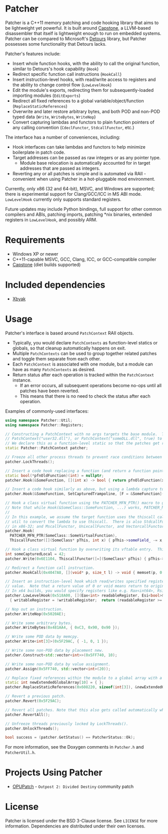 # Patcher

Patcher is a C++11 memory patching and code hooking library that aims to be lightweight yet powerful. It is built around [Capstone](https://www.capstone-engine.org/), a LLVM-based disassembler that itself is lightweight enough to run on embedded systems. Patcher can be compared to Microsoft's [Detours](https://github.com/microsoft/detours) library, but Patcher possesses some functionality that Detours lacks.

Patcher's features include:
* Insert whole function hooks, with the ability to call the original function, similar to Detours's hook capability (`Hook`)
* Redirect specific function call instructions (`HookCall`)
* Insert instruction-level hooks, with read/write access to registers and the ability to change control flow (`LowLevelHook`)
* Edit the module's exports, redirecting them for subsequently-loaded importing modules (`EditExports`)
* Redirect all fixed references to a global variable/object/function (`ReplaceStaticReferences`)
* Overwrite and later restore arbitrary bytes, and both POD and non-POD typed data (`Write`, `WriteBytes`, `WriteNop`)
* Convert capturing lambdas and functors to plain function pointers of any calling convention (`CdeclFunctor`, `StdcallFunctor`, etc.)

The interface has a number of conveniences, including:
* Hook interfaces can take lambdas and functors to help minimize boilerplate in patch code.
* Target addresses can be passed as raw integers or as any pointer type.
  * Module base relocation is automatically accounted for in target addresses that are passed as integers.
* Reverting any or all patches is simple and is automated via RAII - convenient when using Patcher in a hot-pluggable mod environment.

Currently, only x86 (32 and 64-bit), MSVC, and Windows are supported; there is experimental support for Clang/GCC/ICC in MS ABI mode. `LowLevelHook` currently only supports standard registers.

Future updates may include Python bindings, full support for other common compilers and ABIs, patching imports, patching \*nix binaries, extended registers in `LowLevelHook`, and possibly ARM.

# Requirements

* Windows XP or newer
* C++11-capable MSVC, GCC, Clang, ICC, or GCC-compatible compiler
* [Capstone](https://www.capstone-engine.org/) (diet builds supported)

# Included dependencies

* [Xbyak](https://github.com/herumi/xbyak)

# Usage

Patcher's interface is based around `PatchContext` RAII objects.
* Typically, you would declare `PatchContexts` as function-level statics or globals, so that cleanup automatically happens on exit.
* Multiple `PatchContexts` can be used to group together related patches and toggle them separate from each other.
* Each `PatchContext` is associated with one module, but a module can have as many `PatchContexts` as desired.
* Return status after each operation is tracked within the `PatchContext` instance.
  * If an error occurs, all subsequent operations become no-ops until all patches have been reverted.
  * This means that there is no need to check the status after each operation.

Examples of commonly-used interfaces:

```C++
using namespace Patcher::Util;
using namespace Patcher::Registers;

// Constructing a PatchContext with no args targets the base module.  To target other modules, we could do e.g.
// PatchContext("user32.dll"), or PatchContext("someDLL.dll", true) to load and hold a reference to the module.
// We declare this as a function-level static so that the patches get reverted when this module gets unloaded.
static Patcher::PatchContext patcher;

// Freeze all other process threads to prevent race conditions between patching and executing.
patcher.LockThreads();

// Insert a code hook replacing a function (and return a function pointer used to call the original function).
static bool(*pfnOldFunction)(int) = nullptr;
patcher.Hook(&SomeFunction, [](int x) -> bool { return pfnOldFunction(x+1); }, &pfnOldFunction);

// Insert a code hook similarly as above, but using a lambda capture to hold the original function pointer.
patcher.Hook(&SomeFunction, SetCapturedTrampoline, [F = &SomeFunction](int x) -> bool { return F(x + 1); });

// Hook a class virtual function using the PATCHER_MFN_PTR() macro to get its address.
// Note that while Hook(&SomeClass::SomeFunction, ...) works, PATCHER_MFN_PTR() is more robust for virtual functions.
//
// In this example, we assume the target function uses the thiscall calling convention, so we use the ThiscallFunctor
// util to convert the lambda to use thiscall.  There is also StdcallFunctor, FastcallFunctor, and VectorcallFunctor
// in x86-32; and MscallFunctor, UnixcallFunctor, and VectorcallFunctor in x86-64.
patcher.Hook(
  PATCHER_MFN_PTR(SomeClass::SomeVirtualFunction),
  ThiscallFunctor([](SomeClass* pThis, int x) { pThis->someField_ -= x; }));

// Hook a class virtual function by overwriting its vftable entry.  This will not hook the function for subclasses.
int someCapturedLocal = 42;
patcher.Write(0x6E1104, ThiscallFunctor([=](SomeClass* pThis) { pThis->someField_ -= someCapturedLocal; }));

// Redirect a function call instruction.
patcher.HookCall(0x4047A8, [](void* p, size_t l) -> void { memset(p, 0, l); });

// Insert an instruction-level hook which read/writes specified registers and maybe changes control flow via return
// value.  Note that a return value of 0 or void means return to origin.  Esp<T&, N> references (esp + N) on the stack.
// In x64 builds, you would specify registers like e.g. Rax<int64>, Rsi<bool>&, Rsp<int16&, 24>.
patcher.LowLevelHook(0x518A00, [](Eax<int> readableRegister, Esi<bool>& writableRegister, Esp<int16&, 12> stackValue)
  { writableRegister = !writableRegister;  return (readableRegister >= stackValue) ? 0 : 0x518B20; });

// Nop out an instruction.
patcher.WriteNop(0x5020AE);

// Write some arbitrary bytes.
patcher.WriteBytes(0x481AA4, { 0xC3, 0x90, 0x90 });

// Write some POD data by memcpy.
patcher.Write<int[3]>(0x5F29AC, { -1, 0, 1 });

// Write some non-POD data by placement new.
patcher.Construct<std::vector<int>>(0x5FF740, 10);

// Write some non-POD data by value assignment.
patcher.Assign(0x5FF740, std::vector<int>(20));

// Replace fixed references within the module to a global array with a larger-sized one.
static int newExtendedGlobalArray[10] = { };
patcher.ReplaceStaticReferences(0x608220, sizeof(int[3]), &newExtendedGlobalArray);

// Revert a previous patch.
patcher.Revert(0x5F29AC);

// Revert all patches. Note that this also gets called automatically when the PatchContext is destroyed.
patcher.RevertAll();

// Unfreeze threads previously locked by LockThreads().
patcher.UnlockThreads();

bool success = (patcher.GetStatus() == PatcherStatus::Ok);
```

For more information, see the Doxygen comments in `Patcher.h` and `PatcherUtil.h`.

# Projects Using Patcher

* [OPUPatch](https://github.com/OutpostUniverse/OPUPatch) - `Outpost 2: Divided Destiny` community patch

# License

Patcher is licensed under the BSD 3-Clause license.  See `LICENSE` for more information.  Dependencies are distributed under their own licenses.
